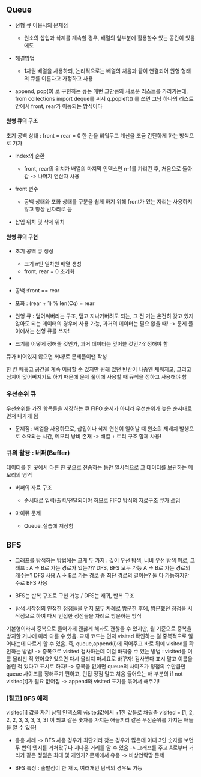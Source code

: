 ## Queue


- 선형 큐 이용시의 문제점
  - 원소의 삽입과 삭제를 계속할 경우, 배열의 앞부분에 활용할수 있는 공간이 있음에도
- 해결방법
  - 1차원 배열을 사용하되, 논리적으로는 배열의 처음과 끝이 연결되어 원형 형태의 큐를 이룬다고 가정하고 사용


- append, pop(0) 로 구현하는 큐는 매번 그만큼의 새로운 리스트를 가리키는데, from collections import deque를 써서 q.popleft() 를 쓰면 그냥 하나의 리스트 안에서 front, rear가 이동되는 방식이다

#### 원형 큐의 구조
초기 공백 상태 : front = rear = 0
한 칸을 비워두고 계산을 조금 간단하게 하는 방식으로 가자

- Index의 순환
  - front, rear의 위치가 배열의 마지막 인덱스인 n-1를 가리킨 후, 처음으로 돌아감 -> 나머지 연산자 사용

- front 변수
  - 공백 상태와 포화 상태를 구분을 쉽게 하기 위해 front가 있는 자리는 사용하지 않고 항상 빈자리로 둠

- 삽입 위치 및 삭제 위치

#### 원형 큐의 구현
- 초기 공백 큐 생성
  - 크기 n인 일차원 배열 생성
  - front, rear = 0 초기화
- 
- 공백 :front == rear
- 포화 : (rear + 1) % len(Cq) = rear

- 원형 큐 : 덮어써버리는 구조, 덮고 지나가버려도 되는, 그 전 거는 온전히 갖고 있지 않아도 되는 데이터의 경우에 사용 가능, 과거의 데이터는 필요 없을 때! -> 문제 풀이에서는 선형 큐를 쓰자!

- 크기를 어떻게 정해줄 것인가, 과거 데이터는 덮어쓸 것인가? 정해야 함

큐가 비어있지 않으면 꺼내!로 문제풀이땐 작성

한 칸 빼놓고 공간을 계속 이용할 순 있지만 원래 있던 빈칸이 나중엔 채워지고, 그리고 심지어 덮어써지기도 하기 때문에 문제 풀이에 사용할 때 규칙을 정하고 사용해야 함

### 우선순위 큐
우선순위를 가진 항목들을 저장하는 큐
FIFO 순서가 아니라 우선순위가 높은 순서대로 먼저 나가게 됨

- 문제점 : 배열을 사용하므로, 삽입이나 삭제 연산이 일어날 때 원소의 재배치 발생으로 소요되는 시간, 메모리 낭비 존재 -> 배열 + 트리 구조 함께 사용!

### 큐의 활용 : 버퍼(Buffer)
데이터를 한 곳에서 다른 한 곳으로 전송하는 동안 일시적으로 그 데이터를 보관하는 메모리의 영역
- 버퍼의 자료 구조
  - 순서대로 입력/출력/전달되어야 하므로 FIFO 방식의 자료구조 큐가 쓰임

- 마이쮸 문제
  - Queue_실습에 저장함

## BFS
- 그래프를 탐색하는 방법에는 크게 두 가지 : 깊이 우선 탐색, 너비 우선 탐색
미로, 그래프 : A -> B로 가는 경로가 있는가? DFS, BFS 모두 가능
A -> B로 가는 경로의 개수는? DFS 사용
A -> B로 가는 경로 중 최단 경로의 길이는? 둘 다 가능하지만 주로 BFS 사용

- BFS는 반복 구조로 구현 가능 / DFS는 재귀, 반복 구조
- 탐색 시작점의 인접한 정점들을 먼저 모두 차례로 방문한 후에, 방문했던 정점을 시작점으로 하여 다시 인접한 정점들을 차례로 방문하는 방식

기본형이라서 중복으로 들어가게 괜찮게 해놔도 괜찮을 수 있지만, 뭘 기준으로 중복을 방지할 거냐에 따라 다를 수 있음. 교재 코드는 먼저 visited 확인하는 걸 중복적으로 일어나는데 다르게 할 수 있음. 즉, queue,append(i)에 적어주고 바로 뒤에 visited를 확인하는 방법!
-> 중복으로 visited 검사하는데 이걸 바꿔줄 수 있는 방법 : visited를 이름 올리신 적 있어요? 있으면 다시 올리지 마세요로 바꾸자! 검사했다 표시 말고 이름을 올린 적 있다고 표시로 하자! -> 중복을 없애면 queue의 사이즈가 정점의 수만큼만 queue 사이즈를 정해주기 편하고, 인접 정점 말고 처음 들어오는 애 부분의 if not visited[t]가 필요 없어짐 -> append와 visited 표기를 묶어서 해주기! 


### [참고] BFS 예제
visited[i] 값을 자기 상위 인덱스의 visited값에서 +1한 값들로 채워줌
visited = [1, 2, 2, 2, 3, 3, 3, 3, 3] 이 되고 같은 숫자를 가지는 애들끼리
같은 우선순위를 가지는 애들을 알 수 있음!
- 응용 사례
-> BFS 사용 경우가 최단거리 찾는 경우가 많은데 이때 3인 숫자를 보면 두 번의 엣지를 거쳐왔구나 지나온 거리를 알 수 있음
-> 그래프를 주고 A로부터 거리가 같은 정점은 최대 몇 개인가? 문제에서 유용
-> 비상연락망 문제

- BFS 특징 : 출발점이 한 개 x, 여러개인 탐색의 경우도 가능